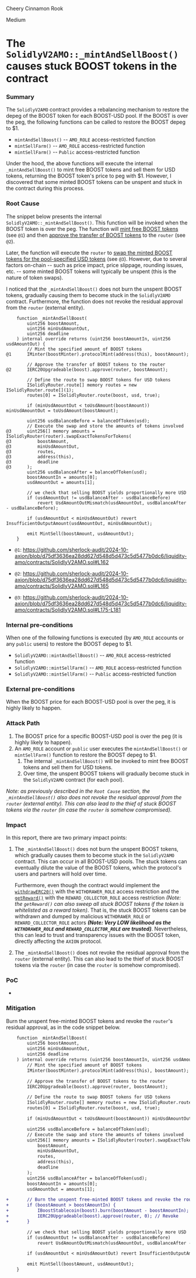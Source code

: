 Cheery Cinnamon Rook

Medium

# The `SolidlyV2AMO::_mintAndSellBoost()` causes stuck BOOST tokens in the contract

### Summary

The `SolidlyV2AMO` contract provides a rebalancing mechanism to restore the depeg of the BOOST token for each BOOST-USD pool. If the BOOST is over the peg, the following functions can be called to restore the BOOST depeg to $1.
- `mintAndSellBoost()` -- `AMO_ROLE` access-restricted function
- `mintSellFarm()` -- `AMO_ROLE` access-restricted function
- `mintSellFarm()` -- `Public` access-restricted function

Under the hood, the above functions will execute the internal `_mintAndSellBoost()` to mint free BOOST tokens and sell them for USD tokens, returning the BOOST token's price to peg with $1. However, I discovered that some minted BOOST tokens can be unspent and stuck in the contract during this process.

### Root Cause

The snippet below presents the internal `SolidlyV2AMO::_mintAndSellBoost()`. This function will be invoked when the BOOST token is over the peg. The function will [mint free BOOST tokens](https://github.com/sherlock-audit/2024-10-axion/blob/d75df3636ea28dd627d548d5d473c5d5477b0dc6/liquidity-amo/contracts/SolidlyV2AMO.sol#L162) (see `@1`) and then [approve the transfer of BOOST tokens](https://github.com/sherlock-audit/2024-10-axion/blob/d75df3636ea28dd627d548d5d473c5d5477b0dc6/liquidity-amo/contracts/SolidlyV2AMO.sol#L165) to the `router` (see `@2`).

Later, the function will execute the `router` to [swap the minted BOOST tokens for the pool-specified USD tokens](https://github.com/sherlock-audit/2024-10-axion/blob/d75df3636ea28dd627d548d5d473c5d5477b0dc6/liquidity-amo/contracts/SolidlyV2AMO.sol#L175-L181) (see `@3`). However, due to several factors on-chain -- such as price impact, price slippage, rounding issues, etc. -- some minted BOOST tokens will typically be unspent (this is the nature of token swaps).

I noticed that the `_mintAndSellBoost()` does not burn the unspent BOOST tokens, gradually causing them to become stuck in the `SolidlyV2AMO` contract. Furthermore, the function does not revoke the residual approval from the `router` (external entity).

```solidity
    function _mintAndSellBoost(
        uint256 boostAmount,
        uint256 minUsdAmountOut,
        uint256 deadline
    ) internal override returns (uint256 boostAmountIn, uint256 usdAmountOut) {
        // Mint the specified amount of BOOST tokens
@1      IMinter(boostMinter).protocolMint(address(this), boostAmount);

        // Approve the transfer of BOOST tokens to the router
@2      IERC20Upgradeable(boost).approve(router, boostAmount);

        // Define the route to swap BOOST tokens for USD tokens
        ISolidlyRouter.route[] memory routes = new ISolidlyRouter.route[](1);
        routes[0] = ISolidlyRouter.route(boost, usd, true);

        if (minUsdAmountOut < toUsdAmount(boostAmount)) minUsdAmountOut = toUsdAmount(boostAmount);

        uint256 usdBalanceBefore = balanceOfToken(usd);
        // Execute the swap and store the amounts of tokens involved
@3      uint256[] memory amounts = ISolidlyRouter(router).swapExactTokensForTokens(
@3          boostAmount,
@3          minUsdAmountOut,
@3          routes,
@3          address(this),
@3          deadline
@3      );
        uint256 usdBalanceAfter = balanceOfToken(usd);
        boostAmountIn = amounts[0];
        usdAmountOut = amounts[1];

        // we check that selling BOOST yields proportionally more USD
        if (usdAmountOut != usdBalanceAfter - usdBalanceBefore)
            revert UsdAmountOutMismatch(usdAmountOut, usdBalanceAfter - usdBalanceBefore);

        if (usdAmountOut < minUsdAmountOut) revert InsufficientOutputAmount(usdAmountOut, minUsdAmountOut);

        emit MintSell(boostAmount, usdAmountOut);
    }
```

- `@1`: https://github.com/sherlock-audit/2024-10-axion/blob/d75df3636ea28dd627d548d5d473c5d5477b0dc6/liquidity-amo/contracts/SolidlyV2AMO.sol#L162

- `@2`: https://github.com/sherlock-audit/2024-10-axion/blob/d75df3636ea28dd627d548d5d473c5d5477b0dc6/liquidity-amo/contracts/SolidlyV2AMO.sol#L165

- `@3`: https://github.com/sherlock-audit/2024-10-axion/blob/d75df3636ea28dd627d548d5d473c5d5477b0dc6/liquidity-amo/contracts/SolidlyV2AMO.sol#L175-L181

### Internal pre-conditions

When one of the following functions is executed (by `AMO_ROLE` accounts or any `public` users) to restore the BOOST depeg to $1.
- `SolidlyV2AMO::mintAndSellBoost()` -- `AMO_ROLE` access-restricted function
- `SolidlyV2AMO::mintSellFarm()` -- `AMO_ROLE` access-restricted function
- `SolidlyV2AMO::mintSellFarm()` -- `Public` access-restricted function

### External pre-conditions

When the BOOST price for each BOOST-USD pool is over the peg, it is highly likely to happen.

### Attack Path

1. The BOOST price for a specific BOOST-USD pool is over the peg (it is highly likely to happen).
2. An `AMO_ROLE` account or `public` user executes the `mintAndSellBoost()` or `mintSellFarm()` function to restore the BOOST depeg to $1.
	1. The internal `_mintAndSellBoost()` will be invoked to mint free BOOST tokens and sell them for USD tokens.
	2. Over time, the unspent BOOST tokens will gradually become stuck in the `SolidlyV2AMO` contract (for each pool).

*Note: as previously described in the `Root Cause` section, the `_mintAndSellBoost()` also does not revoke the residual approval from the `router` (external entity). This can also lead to the thief of stuck BOOST tokens via the `router` (in case the `router` is somehow compromised).*

### Impact

In this report, there are two primary impact points:

1. The `_mintAndSellBoost()` does not burn the unspent BOOST tokens, which gradually causes them to become stuck in the `SolidlyV2AMO` contract. This can occur in all BOOST-USD pools. The stuck tokens can eventually dilute the value of the BOOST tokens, which the protocol's users and partners will hold over time. 
   
   Furthermore, even though the contract would implement the [`withdrawERC20()`](https://github.com/sherlock-audit/2024-10-axion/blob/c65e662999d0c79439703fc6713814b4ad023e01/liquidity-amo/contracts/MasterAMO.sol#L312-L319) with the `WITHDRAWER_ROLE` access restriction and the [`getReward()`](https://github.com/sherlock-audit/2024-10-axion/blob/d75df3636ea28dd627d548d5d473c5d5477b0dc6/liquidity-amo/contracts/SolidlyV2AMO.sol#L320-L339) with the `REWARD_COLLECTOR_ROLE` access restriction *(Note: the `getReward()` can also sweep all stuck BOOST tokens if the token is whitelisted as a reward token)*. That is, the stuck BOOST tokens can be withdrawn and dumped by malicious `WITHDRAWER_ROLE` or `REWARD_COLLECTOR_ROLE` actors ***(Note: Very LOW likelihood as the `WITHDRAWER_ROLE` and `REWARD_COLLECTOR_ROLE` are trusted)***. Nevertheless, this can lead to trust and transparency issues with the BOOST token, directly affecting the `AXION` protocol.

2. The `_mintAndSellBoost()` does not revoke the residual approval from the `router` (external entity). This can also lead to the thief of stuck BOOST tokens via the `router` (in case the `router` is somehow compromised).

### PoC

-

### Mitigation

Burn the unspent free-minted BOOST tokens and revoke the `router`'s residual approval, as in the code snippet below.

```diff
    function _mintAndSellBoost(
        uint256 boostAmount,
        uint256 minUsdAmountOut,
        uint256 deadline
    ) internal override returns (uint256 boostAmountIn, uint256 usdAmountOut) {
        // Mint the specified amount of BOOST tokens
        IMinter(boostMinter).protocolMint(address(this), boostAmount);

        // Approve the transfer of BOOST tokens to the router
        IERC20Upgradeable(boost).approve(router, boostAmount);

        // Define the route to swap BOOST tokens for USD tokens
        ISolidlyRouter.route[] memory routes = new ISolidlyRouter.route[](1);
        routes[0] = ISolidlyRouter.route(boost, usd, true);

        if (minUsdAmountOut < toUsdAmount(boostAmount)) minUsdAmountOut = toUsdAmount(boostAmount);

        uint256 usdBalanceBefore = balanceOfToken(usd);
        // Execute the swap and store the amounts of tokens involved
        uint256[] memory amounts = ISolidlyRouter(router).swapExactTokensForTokens(
            boostAmount,
            minUsdAmountOut,
            routes,
            address(this),
            deadline
        );
        uint256 usdBalanceAfter = balanceOfToken(usd);
        boostAmountIn = amounts[0];
        usdAmountOut = amounts[1];

+       // Burn the unspent free-minted BOOST tokens and revoke the router's residual approval
+       if (boostAmount > boostAmountIn) {
+           IBoostStablecoin(boost).burn(boostAmount - boostAmountIn); // Burn
+           IERC20Upgradeable(boost).approve(router, 0); // Revoke
+       }

        // we check that selling BOOST yields proportionally more USD
        if (usdAmountOut != usdBalanceAfter - usdBalanceBefore)
            revert UsdAmountOutMismatch(usdAmountOut, usdBalanceAfter - usdBalanceBefore);

        if (usdAmountOut < minUsdAmountOut) revert InsufficientOutputAmount(usdAmountOut, minUsdAmountOut);

        emit MintSell(boostAmount, usdAmountOut);
    }
```
